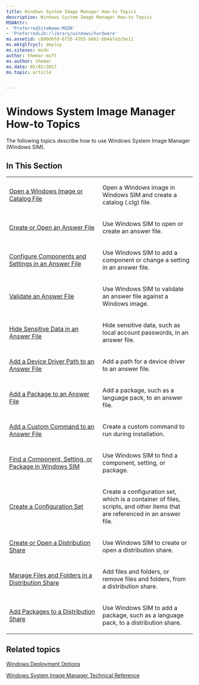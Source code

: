 ```yaml
---
title: Windows System Image Manager How-to Topics
description: Windows System Image Manager How-to Topics
MSHAttr:
- 'PreferredSiteName:MSDN'
- 'PreferredLib:/library/windows/hardware'
ms.assetid: c800d6fd-6735-47b5-b662-bb4a7a1cbe11
ms.mktglfcycl: deploy
ms.sitesec: msdn
author: themar-msft
ms.author: themar
ms.date: 05/02/2017
ms.topic: article


---
```

# Windows System Image Manager How-to Topics

The following topics describe how to use Windows System Image Manager (Windows SIM).

## In This Section

<table>
<colgroup>
<col width="50%" />
<col width="50%" />
</colgroup>
<tbody>
<tr class="odd">
<td><p><a href="open-a-windows-image-or-catalog-file.md" data-raw-source="[Open a Windows Image or Catalog File](open-a-windows-image-or-catalog-file.md)">Open a Windows Image or Catalog File</a></p></td>
<td><p>Open a Windows image in Windows SIM and create a catalog (.clg) file.</p></td>
</tr>
<tr class="even">
<td><p><a href="create-or-open-an-answer-file.md" data-raw-source="[Create or Open an Answer File](create-or-open-an-answer-file.md)">Create or Open an Answer File</a></p></td>
<td><p>Use Windows SIM to open or create an answer file.</p></td>
</tr>
<tr class="odd">
<td><p><a href="configure-components-and-settings-in-an-answer-file.md" data-raw-source="[Configure Components and Settings in an Answer File](configure-components-and-settings-in-an-answer-file.md)">Configure Components and Settings in an Answer File</a></p></td>
<td><p>Use Windows SIM to add a component or change a setting in an answer file.</p></td>
</tr>
<tr class="even">
<td><p><a href="validate-an-answer-file.md" data-raw-source="[Validate an Answer File](validate-an-answer-file.md)">Validate an Answer File</a></p></td>
<td><p>Use Windows SIM to validate an answer file against a Windows image.</p></td>
</tr>
<tr class="odd">
<td><p><a href="hide-sensitive-data-in-an-answer-file.md" data-raw-source="[Hide Sensitive Data in an Answer File](hide-sensitive-data-in-an-answer-file.md)">Hide Sensitive Data in an Answer File</a></p></td>
<td><p>Hide sensitive data, such as local account passwords, in an answer file.</p></td>
</tr>
<tr class="even">
<td><p><a href="add-a-device-driver-path-to-an-answer-file.md" data-raw-source="[Add a Device Driver Path to an Answer File](add-a-device-driver-path-to-an-answer-file.md)">Add a Device Driver Path to an Answer File</a></p></td>
<td><p>Add a path for a device driver to an answer file.</p></td>
</tr>
<tr class="odd">
<td><p><a href="add-a-package-to-an-answer-file.md" data-raw-source="[Add a Package to an Answer File](add-a-package-to-an-answer-file.md)">Add a Package to an Answer File</a></p></td>
<td><p>Add a package, such as a language pack, to an answer file.</p></td>
</tr>
<tr class="even">
<td><p><a href="add-a-custom-command-to-an-answer-file.md" data-raw-source="[Add a Custom Command to an Answer File](add-a-custom-command-to-an-answer-file.md)">Add a Custom Command to an Answer File</a></p></td>
<td><p>Create a custom command to run during installation.</p></td>
</tr>
<tr class="odd">
<td><p><a href="find-a-component-setting-or-package-in-windows-sim.md" data-raw-source="[Find a Component, Setting, or Package in Windows SIM](find-a-component-setting-or-package-in-windows-sim.md)">Find a Component, Setting, or Package in Windows SIM</a></p></td>
<td><p>Use Windows SIM to find a component, setting, or package.</p></td>
</tr>
<tr class="even">
<td><p><a href="create-a-configuration-set.md" data-raw-source="[Create a Configuration Set](create-a-configuration-set.md)">Create a Configuration Set</a></p></td>
<td><p>Create a configuration set, which is a container of files, scripts, and other items that are referenced in an answer file.</p></td>
</tr>
<tr class="odd">
<td><p><a href="create-or-open-a-distribution-share.md" data-raw-source="[Create or Open a Distribution Share](create-or-open-a-distribution-share.md)">Create or Open a Distribution Share</a></p></td>
<td><p>Use Windows SIM to create or open a distribution share.</p></td>
</tr>
<tr class="even">
<td><p><a href="manage-files-and-folders-in-a-distribution-share.md" data-raw-source="[Manage Files and Folders in a Distribution Share](manage-files-and-folders-in-a-distribution-share.md)">Manage Files and Folders in a Distribution Share</a></p></td>
<td><p>Add files and folders, or remove files and folders, from a distribution share.</p></td>
</tr>
<tr class="odd">
<td><p><a href="add-packages-to-a-distribution-share.md" data-raw-source="[Add Packages to a Distribution Share](add-packages-to-a-distribution-share.md)">Add Packages to a Distribution Share</a></p></td>
<td><p>Use Windows SIM to add a package, such as a language pack, to a distribution share.</p></td>
</tr>
</tbody>
</table>

## Related topics

[Windows Deployment Options](http://go.microsoft.com/fwlink/?LinkId=214574)

[Windows System Image Manager Technical Reference](windows-system-image-manager-technical-reference.md)
